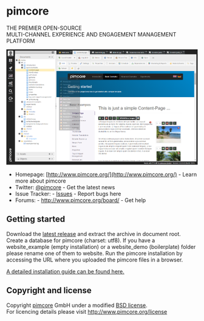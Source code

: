# pimcore

THE PREMIER OPEN-SOURCE  
MULTI-CHANNEL EXPERIENCE AND ENGAGEMENT MANAGEMENT PLATFORM


![Editing Interface](website_demo/static/screenshots/1.png)

* Homepage: [http://www.pimcore.org/](http://www.pimcore.org/) - Learn more about pimcore
* Twitter: [@pimcore](https://twitter.com/pimcore) - Get the latest news
* Issue Tracker: - [Issues](http://www.pimcore.org/issues) - Report bugs here
* Forums: - http://www.pimcore.org/board/ - Get help

## Getting started

Download the [latest release](http://www.pimcore.org/download) and extract the archive in document root.
Create a database for pimcore (charset: utf8). If you have a website_example (empty installation) or a website_demo (boilerplate) folder please rename one of them to website.
Run the pimcore installation by accessing the URL where you uploaded the pimcore files in a browser.

[A detailed installation guide can be found here.](http://www.pimcore.org/wiki/pages/viewpage.action?pageId=12124463)


## Copyright and license

Copyright [pimcore](http://www.pimcore.org) GmbH under a modified [BSD license](LICENSE.txt).  
For licencing details please visit http://www.pimcore.org/license

